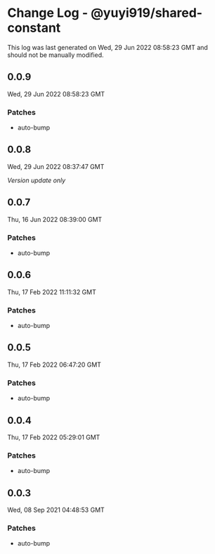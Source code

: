 # Change Log - @yuyi919/shared-constant

This log was last generated on Wed, 29 Jun 2022 08:58:23 GMT and should not be manually modified.

## 0.0.9
Wed, 29 Jun 2022 08:58:23 GMT

### Patches

- auto-bump

## 0.0.8
Wed, 29 Jun 2022 08:37:47 GMT

_Version update only_

## 0.0.7
Thu, 16 Jun 2022 08:39:00 GMT

### Patches

- auto-bump

## 0.0.6
Thu, 17 Feb 2022 11:11:32 GMT

### Patches

- auto-bump

## 0.0.5
Thu, 17 Feb 2022 06:47:20 GMT

### Patches

- auto-bump

## 0.0.4
Thu, 17 Feb 2022 05:29:01 GMT

### Patches

- auto-bump

## 0.0.3
Wed, 08 Sep 2021 04:48:53 GMT

### Patches

- auto-bump

